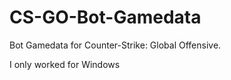# CS-GO-Bot-Gamedata

Bot Gamedata for Counter-Strike: Global Offensive.

I only worked for Windows

